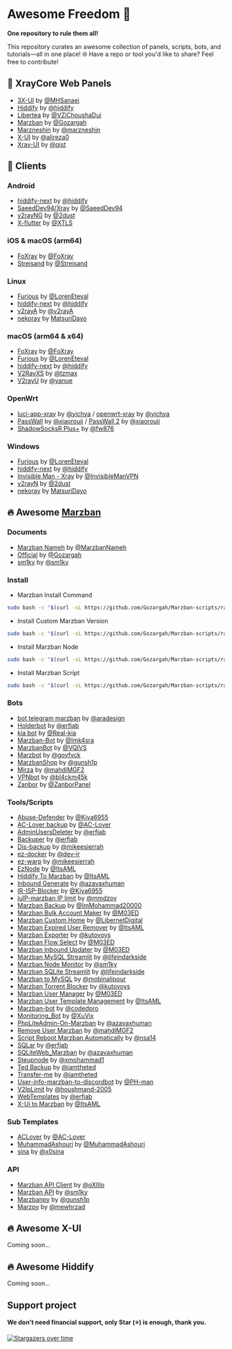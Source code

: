 # Awesome Freedom 🚀

**One repository to rule them all!**

This repository curates an awesome collection of panels, scripts, bots, and tutorials—all in one place! 🌐 Have a repo or tool you'd like to share? Feel free to contribute!

## 🌟 XrayCore Web Panels

- [3X-UI](https://github.com/MHSanaei) by [@MHSanaei](https://github.com/MHSanaei)
- [Hiddify](https://github.com/hiddify/hiddify-config) by [@hiddify](https://github.com/hiddify)
- [Libertea](https://github.com/VZiChoushaDui/Libertea) by [@VZiChoushaDui](https://github.com/VZiChoushaDui)
- [Marzban](https://github.com/Gozargah/Marzban) by [@Gozargah](https://github.com/Gozargah)
- [Marzneshin](https://github.com/marzneshin/marzneshin) by [@marzneshin](https://github.com/marzneshin)
- [X-UI](https://github.com/alireza0/x-ui) by [@alireza0](https://github.com/alireza0)
- [Xray-UI](https://github.com/qist/xray-ui) by [@qist](https://github.com/qist)

## 📱 Clients

### Android
- [hiddify-next](https://github.com/hiddify/hiddify-next) by [@hiddify](https://github.com/hiddify)
- [SaeedDev94/Xray](https://github.com/SaeedDev94/Xray) by [@SaeedDev94](https://github.com/SaeedDev94)
- [v2rayNG](https://github.com/2dust/v2rayNG) by [@2dust](https://github.com/2dust)
- [X-flutter](https://github.com/XTLS/X-flutter) by [@XTLS](https://github.com/XTLS)

### iOS & macOS (arm64)
- [FoXray](https://apps.apple.com/app/foxray/id6448898396) by [@FoXray](https://apps.apple.com/app/foxray/id6448898396)
- [Streisand](https://apps.apple.com/app/streisand/id6450534064) by [@Streisand](https://apps.apple.com/app/streisand/id6450534064)

### Linux
- [Furious](https://github.com/LorenEteval/Furious) by [@LorenEteval](https://github.com/LorenEteval)
- [hiddify-next](https://github.com/hiddify/hiddify-next) by [@hiddify](https://github.com/hiddify)
- [v2rayA](https://github.com/v2rayA/v2rayA) by [@v2rayA](https://github.com/v2rayA)
- [nekoray](https://github.com/MatsuriDayo/nekoray) by [MatsuriDayo](https://github.com/MatsuriDayo)

### macOS (arm64 & x64)
- [FoXray](https://apps.apple.com/app/foxray/id6448898396) by [@FoXray](https://apps.apple.com/app/foxray/id6448898396)
- [Furious](https://github.com/LorenEteval/Furious) by [@LorenEteval](https://github.com/LorenEteval)
- [hiddify-next](https://github.com/hiddify/hiddify-next) by [@hiddify](https://github.com/hiddify)
- [V2RayXS](https://github.com/tzmax/V2RayXS) by [@tzmax](https://github.com/tzmax)
- [V2rayU](https://github.com/yanue/V2rayU) by [@yanue](https://github.com/yanue)

### OpenWrt
- [luci-app-xray](https://github.com/yichya/luci-app-xray) by [@yichya](https://github.com/yichya) / [openwrt-xray](https://github.com/yichya/openwrt-xray) by [@yichya](https://github.com/yichya)
- [PassWall](https://github.com/xiaorouji/openwrt-passwall) by [@xiaorouji](https://github.com/xiaorouji) / [PassWall 2](https://github.com/xiaorouji/openwrt-passwall2) by [@xiaorouji](https://github.com/xiaorouji)
- [ShadowSocksR Plus+](https://github.com/fw876/helloworld) by [@fw876](https://github.com/fw876)

### Windows
- [Furious](https://github.com/LorenEteval/Furious) by [@LorenEteval](https://github.com/LorenEteval)
- [hiddify-next](https://github.com/hiddify/hiddify-next) by [@hiddify](https://github.com/hiddify)
- [Invisible Man - Xray](https://github.com/InvisibleManVPN/InvisibleMan-XRayClient) by [@InvisibleManVPN](https://github.com/InvisibleManVPN)
- [v2rayN](https://github.com/2dust/v2rayN) by [@2dust](https://github.com/2dust)
- [nekoray](https://github.com/MatsuriDayo/nekoray) by [MatsuriDayo](https://github.com/MatsuriDayo)

## 🔥 Awesome [Marzban](https://github.com/Gozargah/Marzban)

### Documents
- [Marzban Nameh](https://marzbannameh.github.io) by [@MarzbanNameh](https://github.com/MarzbanNameh)
- [Official](https://gozargah.github.io/) by [@Gozargah](https://github.com/Gozargah)
- [sm1ky](https://github.com/sm1ky/marzban-docs) by [@sm1ky](https://github.com/sm1ky)

### Install
- Marzban Install Command
```bash
sudo bash -c "$(curl -sL https://github.com/Gozargah/Marzban-scripts/raw/master/marzban.sh)" @ install
```
- Install Custom Marzban Version
```bash
sudo bash -c "$(curl -sL https://github.com/Gozargah/Marzban-scripts/raw/master/marzban.sh)" @ install v0.5.2
```
- Install Marzban Node
```bash
sudo bash -c "$(curl -sL https://github.com/Gozargah/Marzban-scripts/raw/master/marzban-node.sh)" @ install
```
- Install Marzban Script
```bash
sudo bash -c "$(curl -sL https://github.com/Gozargah/Marzban-scripts/raw/master/marzban.sh)" @ install-script
```

### Bots
- [bot telegram marzban](https://github.com/aradesign/bottelegrammarzban) by [@aradesign](https://github.com/aradesign)
- [Holderbot](https://github.com/erfjab/holderbot) by [@erfjab](https://github.com/erfjab)
- [kia bot](https://github.com/Real-kia/kia-marzban-admin) by [@Real-kia](https://github.com/Real-kia)
- [Marzban-Bot](https://github.com/Imk4sra/Marzban-Bot) by [@Imk4sra](https://github.com/Imk4sra)
- [MarzbanBot](https://github.com/VQIVS/MarzbanBot) by [@VQIVS](https://github.com/VQIVS)
- [Marzbot](https://github.com/govfvck/Marzbot-free) by [@govfvck](https://github.com/govfvck)
- [MarzbanShop](https://github.com/gunsh1p/marzban-shop) by [@gunsh1p](https://github.com/gunsh1p)
- [Mirza](https://github.com/mahdiMGF2/botmirzapanel) by [@mahdiMGF2](https://github.com/mahdiMGF2)
- [VPNbot](https://github.com/bl4ckm45k/vpnbot) by [@bl4ckm45k](https://github.com/bl4ckm45k)
- [Zanbor](https://github.com/ZanborPanel/ZanborPanel) by [@ZanborPanel](https://github.com/ZanborPanel)

### Tools/Scripts
- [Abuse-Defender](https://github.com/Kiya6955/Abuse-Defender) by [@Kiya6955](https://github.com/Kiya6955)
- [AC-Lover backup](https://github.com/AC-Lover/backup) by [@AC-Lover](https://github.com/AC-Lover)
- [AdminUsersDeleter](https://github.com/erfjab/AdminUsersDeleter) by [@erfjab](https://github.com/erfjab)
- [Backuper](https://github.com/erfjab/Backuper) by [@erfjab](https://github.com/erfjab)
- [Dis-backup](https://github.com/mikeesierrah/backup) by [@mikeesierrah](https://github.com/mikeesierrah)
- [ez-docker](https://github.com/dev-ir/ez-docker) by [@dev-ir](https://github.com/dev-ir)
- [ez-warp](https://github.com/mikeesierrah/ez-warp) by [@mikeesierrah](https://github.com/mikeesierrah)
- [EzNode](https://github.com/ItsAML/MarzbanEZNode) by [@ItsAML](https://github.com/ItsAML)
- [Hiddify To Marzban](https://github.com/ItsAML/Hiddify-To-Marzban) by [@ItsAML](https://github.com/ItsAML)
- [Inbound Generate](https://github.com/azavaxhuman/MarzbanInboundGenerator) by [@azavaxhuman](https://github.com/azavaxhuman)
- [IR-ISP-Blocker](https://github.com/Kiya6955/IR-ISP-Blocker) by [@Kiya6955](https://github.com/Kiya6955)
- [luIP-marzban IP limit](https://github.com/mmdzov/luIP-marzban) by [@mmdzov](https://github.com/mmdzov)
- [Marzban Backup](https://github.com/ImMohammad20000/marzban-backup) by [@ImMohammad20000](https://github.com/ImMohammad20000)
- [Marzban Bulk Account Maker](https://github.com/M03ED/Marzban_Bulk_Account_Maker) by [@M03ED](https://github.com/M03ED)
- [Marzban Custom Home](https://github.com/LibernetDigital/marzban-custom-home) by [@LibernetDigital](https://github.com/LibernetDigital)
- [Marzban Expired User Remover](https://github.com/ItsAML/MarzbanExpiredUserRemover) by [@ItsAML](https://github.com/ItsAML)
- [Marzban Exporter](https://github.com/kutovoys/marzban-exporter) by [@kutovoys](https://github.com/kutovoys)
- [Marzban Flow Select](https://github.com/M03ED/Marzban_Flow_Select) by [@M03ED](https://github.com/M03ED)
- [Marzban Inbound Updater](https://github.com/M03ED/Marzban_Inbound_Updater) by [@M03ED](https://github.com/M03ED)
- [Marzban MySQL Streamlit](https://github.com/lifeindarkside/marzban_mysql_streamlit) by [@lifeindarkside](https://github.com/lifeindarkside)
- [Marzban Node Monitor](https://github.com/sm1ky/marzban-node-monitor) by [@sm1ky](https://github.com/sm1ky)
- [Marzban SQLite Streamlit](https://github.com/lifeindarkside/marzban_sqlite_streamlit) by [@lifeindarkside](https://github.com/lifeindarkside)
- [Marzban to MySQL](https://github.com/mobinalipour/marzban-to-mysql) by [@mobinalipour](https://github.com/mobinalipour)
- [Marzban Torrent Blocker](https://github.com/kutovoys/marzban-torrent-blocker) by [@kutovoys](https://github.com/kutovoys)
- [Marzban User Manager](https://github.com/M03ED/Marzban_User_Manager) by [@M03ED](https://github.com/M03ED)
- [Marzban User Template Management](https://github.com/ItsAML/MarzbanUserTemplateManagment) by [@ItsAML](https://github.com/ItsAML)
- [Marzban-bot](https://github.com/codedpro/Marzban-bot) by [@codedpro](https://github.com/codedpro)
- [Monitoring_Bot](https://github.com/XuVix/Monitoring_Bot) by [@XuVix](https://github.com/XuVix)
- [PhpLiteAdmin-On-Marzban](https://github.com/azavaxhuman/PhpLiteAdmin-On-Marzban) by [@azavaxhuman](https://github.com/azavaxhuman)
- [Remove User Marzban](https://github.com/mahdiMGF2/remove_user_marzban) by [@mahdiMGF2](https://github.com/mahdiMGF2)
- [Script Reboot Marzban Automatically](https://github.com/nsa14/script-reboot-marzban-automatically) by [@nsa14](https://github.com/nsa14)
- [SQLar](https://github.com/erfjab/sqlar) by [@erfjab](https://github.com/erfjab)
- [SQLiteWeb_Marzban](https://github.com/azavaxhuman/SQLiteWeb_Marzban) by [@azavaxhuman](https://github.com/azavaxhuman)
- [Steupnode](https://github.com/xmohammad1/steupnode) by [@xmohammad1](https://github.com/xmohammad1)
- [Ted Backup](https://github.com/iamtheted/Marzban-Backup) by [@iamtheted](https://github.com/iamtheted)
- [Transfer-me](https://github.com/iamtheted/transfer-me) by [@iamtheted](https://github.com/iamtheted)
- [User-info-marzban-to-discordbot](https://github.com/PH-man/User-info-marzban-to-discordbot) by [@PH-man](https://github.com/PH-man)
- [V2IpLimit](https://github.com/houshmand-2005/V2IpLimit) by [@houshmand-2005](https://github.com/houshmand-2005)
- [WebTemplates](https://github.com/erfjab/WebTemplates) by [@erfjab](https://github.com/erfjab)
- [X-Ui to Marzban](https://github.com/ItsAML/X-Ui-to-Marzban) by [@ItsAML](https://github.com/ItsAML)

### Sub Templates
- [ACLover](https://github.com/AC-Lover/AC-Subcription) by [@AC-Lover](https://github.com/AC-Lover)
- [MuhammadAshouri](https://github.com/MuhammadAshouri/marzban-templates) by [@MuhammadAshouri](https://github.com/MuhammadAshouri)
- [sina](https://github.com/x0sina/marzban-sub) by [@x0sina](https://github.com/x0sina)

### API
- [Marzban API Client](https://github.com/oXIIIo/marzban-api-client) by [@oXIIIo](https://github.com/oXIIIo)
- [Marzban API](https://github.com/sm1ky/marzban_api) by [@sm1ky](https://github.com/sm1ky)
- [Marzbanpy](https://github.com/gunsh1p/marzbanpy) by [@gunsh1p](https://github.com/gunsh1p)
- [Marzpy](https://github.com/mewhrzad/marzpy) by [@mewhrzad](https://github.com/mewhrzad)

## 🔥 Awesome X-UI
Coming soon...

## 🔥 Awesome Hiddify
Coming soon...


## Support project 

**We don't need financial support, only Star (⭐) is enough, thank you.**

[![Stargazers over time](https://starchart.cc/erfjab/awesome-freedom.svg?variant=adaptive)](https://starchart.cc/erfjab/awesome-freedom)
